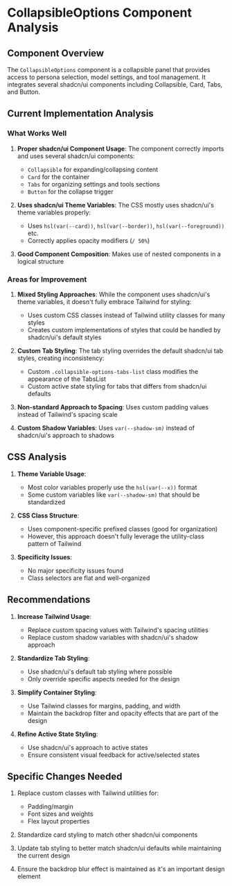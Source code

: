 # CollapsibleOptions Component Analysis

## Component Overview

The `CollapsibleOptions` component is a collapsible panel that provides access to persona selection, model settings, and tool management. It integrates several shadcn/ui components including Collapsible, Card, Tabs, and Button.

## Current Implementation Analysis

### What Works Well

1. **Proper shadcn/ui Component Usage**: The component correctly imports and uses several shadcn/ui components:
   - `Collapsible` for expanding/collapsing content
   - `Card` for the container
   - `Tabs` for organizing settings and tools sections
   - `Button` for the collapse trigger

2. **Uses shadcn/ui Theme Variables**: The CSS mostly uses shadcn/ui's theme variables properly:
   - Uses `hsl(var(--card))`, `hsl(var(--border))`, `hsl(var(--foreground))` etc.
   - Correctly applies opacity modifiers (`/ 50%`)

3. **Good Component Composition**: Makes use of nested components in a logical structure

### Areas for Improvement

1. **Mixed Styling Approaches**: While the component uses shadcn/ui's theme variables, it doesn't fully embrace Tailwind for styling:
   - Uses custom CSS classes instead of Tailwind utility classes for many styles
   - Creates custom implementations of styles that could be handled by shadcn/ui's default styles

2. **Custom Tab Styling**: The tab styling overrides the default shadcn/ui tab styles, creating inconsistency:
   - Custom `.collapsible-options-tabs-list` class modifies the appearance of the TabsList
   - Custom active state styling for tabs that differs from shadcn/ui defaults

3. **Non-standard Approach to Spacing**: Uses custom padding values instead of Tailwind's spacing scale

4. **Custom Shadow Variables**: Uses `var(--shadow-sm)` instead of shadcn/ui's approach to shadows

## CSS Analysis

1. **Theme Variable Usage**: 
   - Most color variables properly use the `hsl(var(--x))` format
   - Some custom variables like `var(--shadow-sm)` that should be standardized

2. **CSS Class Structure**:
   - Uses component-specific prefixed classes (good for organization)
   - However, this approach doesn't fully leverage the utility-class pattern of Tailwind

3. **Specificity Issues**:
   - No major specificity issues found
   - Class selectors are flat and well-organized

## Recommendations

1. **Increase Tailwind Usage**:
   - Replace custom spacing values with Tailwind's spacing utilities
   - Replace custom shadow variables with shadcn/ui's shadow approach

2. **Standardize Tab Styling**:
   - Use shadcn/ui's default tab styling where possible
   - Only override specific aspects needed for the design

3. **Simplify Container Styling**:
   - Use Tailwind classes for margins, padding, and width
   - Maintain the backdrop filter and opacity effects that are part of the design

4. **Refine Active State Styling**:
   - Use shadcn/ui's approach to active states
   - Ensure consistent visual feedback for active/selected states

## Specific Changes Needed

1. Replace custom classes with Tailwind utilities for:
   - Padding/margin
   - Font sizes and weights
   - Flex layout properties

2. Standardize card styling to match other shadcn/ui components

3. Update tab styling to better match shadcn/ui defaults while maintaining the current design

4. Ensure the backdrop blur effect is maintained as it's an important design element